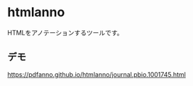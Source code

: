 # htmlanno

HTMLをアノテーションするツールです。

## デモ
https://pdfanno.github.io/htmlanno/journal.pbio.1001745.html
